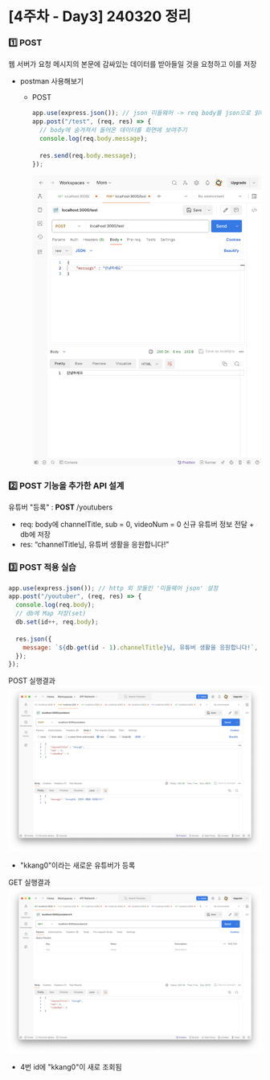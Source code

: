 # [4주차 - Day3] 240320 정리

### 1️⃣ POST

웹 서버가 요청 메시지의 본문에 감싸있는 데이터를 받아들일 것을 요청하고 이를 저장

- postman 사용해보기

  - POST

    ```javascript
    app.use(express.json()); // json 미들웨어 -> req body를 json으로 읽어오기
    app.post("/test", (req, res) => {
      // body에 숨겨져서 들어온 데이터를 화면에 보여주기
      console.log(req.body.message);

      res.send(req.body.message);
    });
    ```

    ![post](../img/4주차_img/4-3-1.png)

### 2️⃣ POST 기능을 추가한 API 설계

유튜버 "등록" : **POST** /youtubers

- req: body에 channelTitle, sub = 0, videoNum = 0 신규 유튜버 정보 전달 + db에 저장
- res: “channelTitle님, 유튜버 생활을 응원합니다!”

### 3️⃣ POST 적용 실습

```javascript
app.use(express.json()); // http 외 모듈인 '미들웨어 json' 설정
app.post("/youtuber", (req, res) => {
  console.log(req.body);
  // db에 Map 저장(set)
  db.set(id++, req.body);

  res.json({
    message: `${db.get(id - 1).channelTitle}님, 유튜버 생활을 응원합니다!`,
  });
});
```

POST 실행결과
![kkang_post](../img/4주차_img/4-3-2.png)

- "kkang0"이라는 새로운 유튜버가 등록

GET 실행결과
![kkang_get](../img/4주차_img/4-3-3.png)

- 4번 id에 "kkang0"이 새로 조회됨

